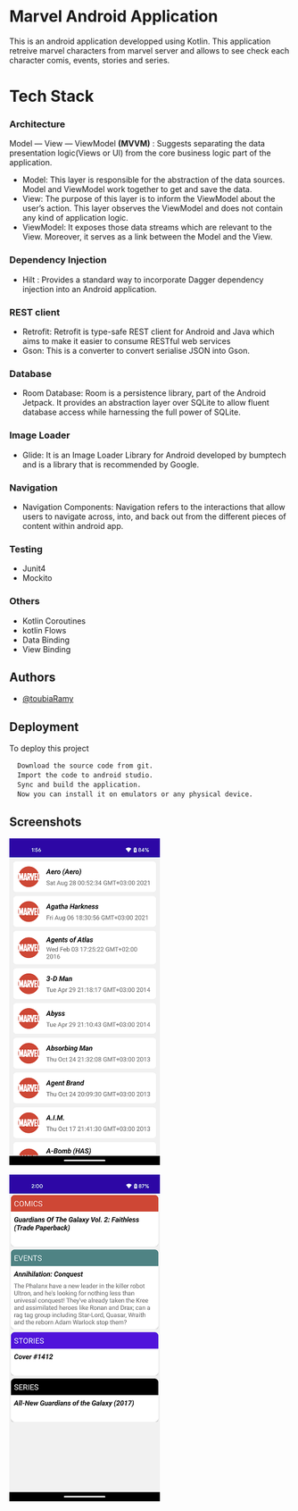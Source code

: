 
# Marvel Android Application 

This is an android application developped using Kotlin.
This application retreive marvel characters from marvel server and allows to see check each character comis, events, stories and series.



# Tech Stack

### Architecture

Model — View — ViewModel **(MVVM)**  : Suggests separating the data presentation logic(Views or UI) from the core business logic part of the application. 

* Model: This layer is responsible for the abstraction of the data sources. Model and ViewModel work together to get and save the data.
* View: The purpose of this layer is to inform the ViewModel about the user’s action. This layer observes the ViewModel and does not contain any kind of application logic.
* ViewModel: It exposes those data streams which are relevant to the View. Moreover, it serves as a link between the Model and the View.


### Dependency Injection

* Hilt : Provides a standard way to incorporate Dagger dependency injection into an Android application.

### REST client

* Retrofit: Retrofit is type-safe REST client for Android and Java which aims to make it easier to consume RESTful web services
* Gson: This is a converter to convert serialise JSON into Gson.

### Database

* Room Database: Room is a persistence library, part of the Android Jetpack. It provides an abstraction layer over SQLite to allow fluent database access while harnessing the full power of SQLite.

### Image Loader

* Glide: It is an Image Loader Library for Android developed by bumptech and is a library that is recommended by Google.

### Navigation

* Navigation Components: Navigation refers to the interactions that allow users to navigate across, into, and back out from the different pieces of content within android app.

### Testing 

* Junit4
* Mockito

### Others

* Kotlin Coroutines
* kotlin Flows
* Data Binding
* View Binding
## Authors

- [@toubiaRamy](https://github.com/toubiaramy)


## Deployment

To deploy this project

```bash
  Download the source code from git. 
  Import the code to android studio.
  Sync and build the application. 
  Now you can install it on emulators or any physical device.
```


## Screenshots

![App Screenshot](https://github.com/toubiaramy/Marvel/blob/main/listCharacters.png?raw=true) 

![App Screenshot](https://github.com/toubiaramy/Marvel/blob/main/listCharacterDetails.png?raw=true)
